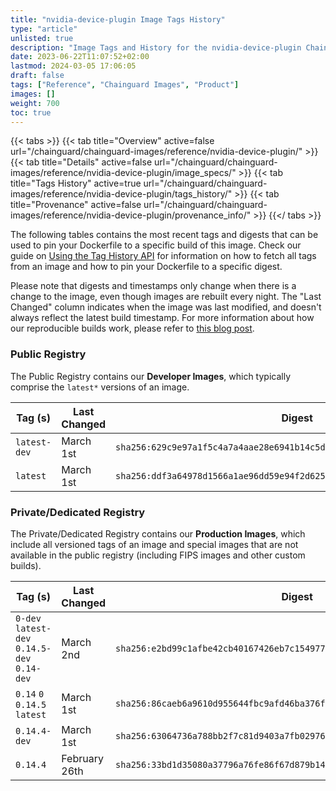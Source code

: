 ```yaml
---
title: "nvidia-device-plugin Image Tags History"
type: "article"
unlisted: true
description: "Image Tags and History for the nvidia-device-plugin Chainguard Image"
date: 2023-06-22T11:07:52+02:00
lastmod: 2024-03-05 17:06:05
draft: false
tags: ["Reference", "Chainguard Images", "Product"]
images: []
weight: 700
toc: true
---
```


{{< tabs >}}
{{< tab title="Overview" active=false url="/chainguard/chainguard-images/reference/nvidia-device-plugin/" >}}
{{< tab title="Details" active=false url="/chainguard/chainguard-images/reference/nvidia-device-plugin/image_specs/" >}}
{{< tab title="Tags History" active=true url="/chainguard/chainguard-images/reference/nvidia-device-plugin/tags_history/" >}}
{{< tab title="Provenance" active=false url="/chainguard/chainguard-images/reference/nvidia-device-plugin/provenance_info/" >}}
{{</ tabs >}}

The following tables contains the most recent tags and digests that can be used to pin your Dockerfile to a specific build of this image. Check our guide on [Using the Tag History API](/chainguard/chainguard-images/using-the-tag-history-api/) for information on how to fetch all tags from an image and how to pin your Dockerfile to a specific digest.

Please note that digests and timestamps only change when there is a change to the image, even though images are rebuilt every night. The "Last Changed" column indicates when the image was last modified, and doesn't always reflect the latest build timestamp. For more information about how our reproducible builds work, please refer to [this blog post](https://www.chainguard.dev/unchained/reproducing-chainguards-reproducible-image-builds).

### Public Registry
The Public Registry contains our **Developer Images**, which typically comprise the `latest*` versions of an image.

| Tag (s)       | Last Changed | Digest                                                                    |
|---------------|--------------|---------------------------------------------------------------------------|
|  `latest-dev` | March 1st    | `sha256:629c9e97a1f5c4a7a4aae28e6941b14c5d1d9c0ce46add8ea2e304440d0e01e2` |
|  `latest`     | March 1st    | `sha256:ddf3a64978d1566a1ae96dd59e94f2d625222726523b470280c8c46210df5273` |


### Private/Dedicated Registry
The Private/Dedicated Registry contains our **Production Images**, which include all versioned tags of an image and special images that are not available in the public registry (including FIPS images and other custom builds).

| Tag (s)                                       | Last Changed  | Digest                                                                    |
|-----------------------------------------------|---------------|---------------------------------------------------------------------------|
|  `0-dev` `latest-dev` `0.14.5-dev` `0.14-dev` | March 2nd     | `sha256:e2bd99c1afbe42cb40167426eb7c154977e7de1b62debfa34bac876d9f90a7ad` |
|  `0.14` `0` `0.14.5` `latest`                 | March 1st     | `sha256:86caeb6a9610d955644fbc9afd46ba376f772eec5a9df11a80b5eb5cd2f76693` |
|  `0.14.4-dev`                                 | March 1st     | `sha256:63064736a788bb2f7c81d9403a7fb0297693ff6503b238e597b9ade5aeb5f4f0` |
|  `0.14.4`                                     | February 26th | `sha256:33bd1d35080a37796a76fe86f67d879b1423f1d874d16c9bb23c86c2f1b6a4ff` |

